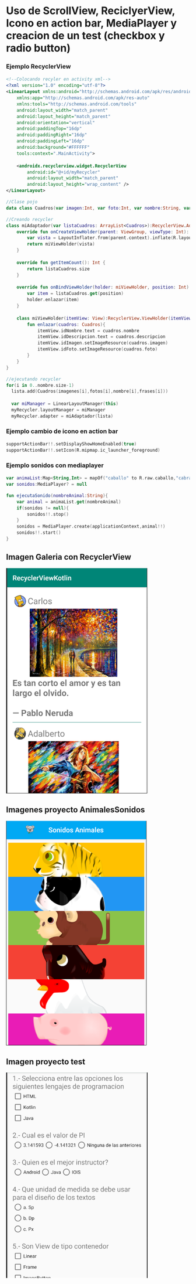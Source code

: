# Uso de ScrollView, ReciclyerView, Icono en action bar, MediaPlayer y creacion de un test (checkbox y radio button)

### Ejemplo RecyclerView

```xml
<!--Colocando recyler en activity xml-->
<?xml version="1.0" encoding="utf-8"?>
<LinearLayout xmlns:android="http://schemas.android.com/apk/res/android"
    xmlns:app="http://schemas.android.com/apk/res-auto"
    xmlns:tools="http://schemas.android.com/tools"
    android:layout_width="match_parent"
    android:layout_height="match_parent"
    android:orientation="vertical"
    android:paddingTop="16dp"
    android:paddingRight="16dp"
    android:paddingLeft="16dp"
    android:background="#FFFFFF"
    tools:context=".MainActivity">

    <androidx.recyclerview.widget.RecyclerView
        android:id="@+id/myRecycler"
        android:layout_width="match_parent"
        android:layout_height="wrap_content" />
</LinearLayout>
```

```kotlin
//Clase pojo
data class Cuadros(var imagen:Int, var foto:Int, var nombre:String, var descripcion:String)
```

```kotlin
//Creando recycler
class miAdaptador(var listaCuadros: ArrayList<Cuadros>):RecyclerView.Adapter<miAdaptador.miViewHolder>(){
    override fun onCreateViewHolder(parent: ViewGroup, viewType: Int): miViewHolder {
        var vista = LayoutInflater.from(parent.context).inflate(R.layout.item_list,parent,false)
        return miViewHolder(vista)
    }

    override fun getItemCount(): Int {
        return listaCuadros.size
    }

    override fun onBindViewHolder(holder: miViewHolder, position: Int) {
        var item = listaCuadros.get(position)
        holder.enlazar(item)
    }

    class miViewHolder(itemView: View):RecyclerView.ViewHolder(itemView) {
        fun enlazar(cuadros: Cuadros){
            itemView.idNombre.text = cuadros.nombre
            itemView.idDescripcion.text = cuadros.descripcion
            itemView.idImagen.setImageResource(cuadros.imagen)
            itemView.idFoto.setImageResource(cuadros.foto)
        }
    }
}
```

```kotlin
//ejecutando recycler
for(i in 0..nombre.size-1)
  lista.add(Cuadros(imagenes[i],fotos[i],nombre[i],frases[i]))

  var miManager = LinearLayoutManager(this)
  myRecycler.layoutManager = miManager
  myRecycler.adapter = miAdaptador(lista)
```

### Ejemplo cambio de icono en action bar
```kotlin
supportActionBar!!.setDisplayShowHomeEnabled(true)
supportActionBar!!.setIcon(R.mipmap.ic_launcher_foreground)
```

### Ejemplo sonidos con mediaplayer
```kotlin
var animaList:Map<String,Int> = mapOf("caballo" to R.raw.caballo,"cabra" to R.raw.cabra,"cerdo" to R.raw.cerdo,"gallo" to R.raw.gallo,"mono" to R.raw.mono,"perro" to R.raw.perro, "serpiente" to R.raw.serpiente,"tigre" to R.raw.tigre)
var sonidos:MediaPlayer? = null
```
```kotlin
fun ejecutaSonido(nombreAnimal:String){
    var animal = animaList.get(nombreAnimal)
    if(sonidos != null){
        sonidos!!.stop()
    }
    sonidos = MediaPlayer.create(applicationContext,animal!!)
    sonidos!!.start()
}
```

## Imagen Galeria con RecyclerView
![recycler](recycler.png)

## Imagenes proyecto AnimalesSonidos
![animales](animales.png)

## Imagen proyecto test
![test](test.png)

